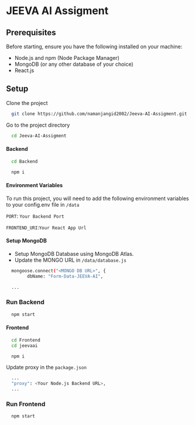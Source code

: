 # JEEVA AI Assigment

## Prerequisites

Before starting, ensure you have the following installed on your machine:

- Node.js and npm (Node Package Manager)
- MongoDB (or any other database of your choice)
- React.js 

## Setup
Clone the project

```bash
  git clone https://github.com/namanjangid2002/Jeeva-AI-Assigment.git
```

Go to the project directory

```bash
  cd Jeeva-AI-Assigment
```
#### Backend
```bash
  cd Backend
```
```bash
  npm i
``` 
#### Environment Variables

To run this project, you will need to add the following environment variables to your config.env file in `/data`

`PORT`: `Your Backend Port`

`FRONTEND_URI`:`Your React App Url`

#### Setup MongoDB

- Setup MongoDB Database using MongoDB Atlas.
- Update the MONGO URL in `/data/database.js` 
```bash
  mongoose.connect("<MONGO DB URL>", {
        dbName: "Form-Data-JEEVA-AI",
    
  ...
```
### Run Backend
```bash
  npm start
```

#### Frontend
```bash
  cd Frontend
  cd jeevaai
```
```bash
  npm i
``` 
Update proxy in the `package.json`

```bash
  ...
  "proxy": <Your Node.js Backend URL>,
  ...
```
### Run Frontend
```bash
  npm start
```